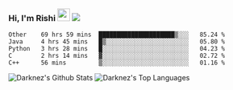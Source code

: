 ### Hi, I'm Rishi <img src="https://media.giphy.com/media/hvRJCLFzcasrR4ia7z/giphy.gif" width="25px" />  <img src="https://img.shields.io/badge/Data Scienctist-Python-blue?style=flat-square" />
<!--START_SECTION:waka-->
```text
Other    69 hrs 59 mins  █████████████████████▒░░░   85.24 % 
Java     4 hrs 45 mins   █▒░░░░░░░░░░░░░░░░░░░░░░░   05.80 % 
Python   3 hrs 28 mins   █░░░░░░░░░░░░░░░░░░░░░░░░   04.23 % 
C        2 hrs 14 mins   ▓░░░░░░░░░░░░░░░░░░░░░░░░   02.72 % 
C++      56 mins         ▒░░░░░░░░░░░░░░░░░░░░░░░░   01.16 % 
```
<!--END_SECTION:waka-->
<img alt="Darknez's Github Stats" src="https://github-readme-stats.vercel.app/api?username=Darknez07&show_icons=true&count_private=true&theme=dark" />
<img alt="Darknez's Top Languages" src="https://github-readme-stats.vercel.app/api/top-langs/?username=Darknez07&langs_count=5&theme=tokyonight" />
